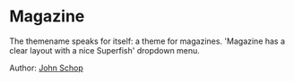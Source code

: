 # Magazine

The themename speaks for itself: a theme for magazines. 'Magazine has a clear
layout with a nice Superfish' dropdown menu.

Author: [John Schop](http://www.windmillwebwork.com)
